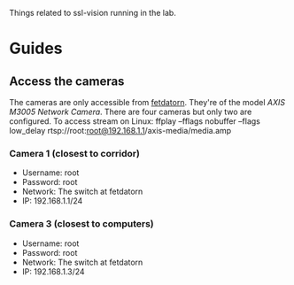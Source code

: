 Things related to ssl-vision running in the lab.

# Guides

## Access the cameras
The cameras are only accessible from [fetdatorn](fetdatorn). They're of the model *AXIS M3005 Network Camera*. There are four cameras but only two are configured. To access stream on Linux: ffplay –fflags nobuffer –flags low_delay rtsp://root:root@192.168.1.1/axis-media/media.amp 

### Camera 1 (closest to corridor)
- Username: root
- Password: root
- Network: The switch at fetdatorn
- IP: 192.168.1.1/24

### Camera 3 (closest to computers)
- Username: root
- Password: root
- Network: The switch at fetdatorn
- IP: 192.168.1.3/24